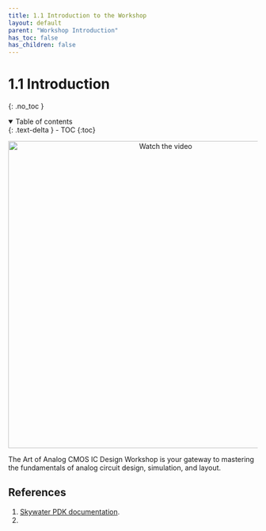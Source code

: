 ```yaml
---
title: 1.1 Introduction to the Workshop
layout: default
parent: "Workshop Introduction"
has_toc: false
has_children: false
---
```


# 1.1 Introduction

{: .no_toc }

<details open markdown="block">
  <summary>
    Table of contents
  </summary>
  {: .text-delta }
- TOC
{:toc}
</details>

<p align="center">
  <a href="https://www.youtube.com/watch?v=dX9CGRZwD-w" target="_blank">
    <img src="https://img.youtube.com/vi/dX9CGRZwD-w/0.jpg" alt="Watch the video" width="620"/>
  </a>
</p>

The Art of Analog CMOS IC Design Workshop is your gateway to mastering the fundamentals of analog circuit design, simulation, and layout. 

## References

1. [Skywater PDK documentation](https://skywater-pdk.readthedocs.io/en/main/).
2. 